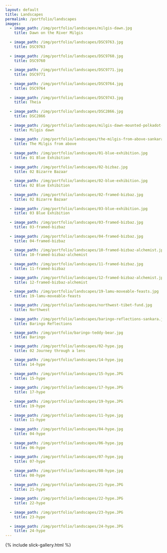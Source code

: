 ```yaml
---
layout: default
title: Landscapes
permalink: /portfolio/landscapes
images:
  - image_path: /img/portfolio/landscapes/milgis-dawn.jpg
    title: Dawn on the River Milgis
  
  - image_path: /img/portfolio/landscapes/DSC9763.jpg
    title: DSC9763
  
  - image_path: /img/portfolio/landscapes/DSC9760.jpg
    title: DSC9760
  
  - image_path: /img/portfolio/landscapes/DSC9771.jpg
    title: DSC9771
  
  - image_path: /img/portfolio/landscapes/DSC9764.jpg
    title: DSC9764
  
  - image_path: /img/portfolio/landscapes/DSC9743.jpg
    title: Theia
  
  - image_path: /img/portfolio/landscapes/DSC2866.jpg
    title: DSC2866
    
  - image_path: /img/portfolio/landscapes/milgis-dawn-mounted-polkadot-show.jpg
    title: Milgis dawn
  
  - image_path: /img/portfolio/landscapes/the-milgis-from-above-sankara.jpg
    title: The Milgis from above
  
  - image_path: /img/portfolio/landscapes/01-blue-exhibition.jpg
    title: 01 Blue Exhibition
  
  - image_path: /img/portfolio/landscapes/02-bizbaz.jpg
    title: 02 Bizarre Bazaar 
  
  - image_path: /img/portfolio/landscapes/02-blue-exhibition.jpg
    title: 02 Blue Exhibition
  
  - image_path: /img/portfolio/landscapes/02-framed-bizbaz.jpg
    title: 02 Bizarre Bazaar
  
  - image_path: /img/portfolio/landscapes/03-blue-exhibition.jpg
    title: 03 Blue Exhibition
  
  - image_path: /img/portfolio/landscapes/03-framed-bizbaz.jpg
    title: 03-framed-bizbaz
  
  - image_path: /img/portfolio/landscapes/04-framed-bizbaz.jpg
    title: 04-framed-bizbaz
  
  - image_path: /img/portfolio/landscapes/10-framed-bizbaz-alchemist.jpg
    title: 10-framed-bizbaz-alchemist
  
  - image_path: /img/portfolio/landscapes/11-framed-bizbaz.jpg
    title: 11-framed-bizbaz

  - image_path: /img/portfolio/landscapes/12-framed-bizbaz-alchemist.jpg
    title: 12-framed-bizbaz-alchemist
  
  - image_path: /img/portfolio/landscapes/19-lamu-moveable-feasts.jpg
    title: 19-lamu-moveable-feasts

  - image_path: /img/portfolio/landscapes/northwest-tibet-fund.jpg
    title: Northwest
  
  - image_path: /img/portfolio/landscapes/baringo-reflections-sankara.jpg
    title: Baringo Reflections

  - image_path: /img/portfolio/baringo-teddy-bear.jpg
    title: Baringo

  - image_path: /img/portfolio/landscapes/02-hype.jpg
    title: 02 Journey through a lens

  - image_path: /img/portfolio/landscapes/14-hype.jpg
    title: 14-hype
  
  - image_path: /img/portfolio/landscapes/15-hype.JPG
    title: 15-hype
  
  - image_path: /img/portfolio/landscapes/17-hype.JPG
    title: 17-hype
  
  - image_path: /img/portfolio/landscapes/19-hype.JPG
    title: 19-hype
  
  - image_path: /img/portfolio/landscapes/11-hype.jpg
    title: 11-hype
    
  - image_path: /img/portfolio/landscapes/04-hype.jpg
    title: 04-hype
  
  - image_path: /img/portfolio/landscapes/06-hype.jpg
    title: 06-hype
  
  - image_path: /img/portfolio/landscapes/07-hype.jpg
    title: 07-hype
  
  - image_path: /img/portfolio/landscapes/08-hype.jpg
    title: 08-hype
    
  - image_path: /img/portfolio/landscapes/21-hype.JPG
    title: 21-hype
  
  - image_path: /img/portfolio/landscapes/22-hype.JPG
    title: 22-hype
  
  - image_path: /img/portfolio/landscapes/23-hype.JPG
    title: 23-hype
  
  - image_path: /img/portfolio/landscapes/24-hype.JPG
    title: 24-hype
---
```



{% include slick-gallery.html %}
